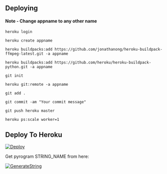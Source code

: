 ## Deploying

#### Note - Change appname to any other name

    heroku login

    heroku create appname
 
    heroku buildpacks:add https://github.com/jonathanong/heroku-buildpack-ffmpeg-latest.git -a appname

    heroku buildpacks:add https://github.com/heroku/heroku-buildpack-python.git -a appname

    git init

    heroku git:remote -a appname

    git add .

    git commit -am "Your commit message"

    git push heroku master

    heroku ps:scale worker=1




## Deploy To Heroku</h4>

[![Deploy](https://www.herokucdn.com/deploy/button.svg)](https://heroku.com/deploy?template=https://github.com/Bot361/Godzilla_Music)

Get pyrogram STRING_NAME from here:

[![GenerateString](https://img.shields.io/badge/repl.it-generateString-yellowgreen)](https://replit.com/@subinps/getStringName)
